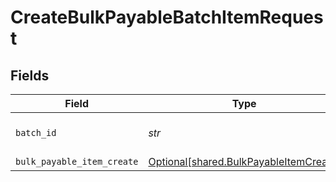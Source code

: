 # CreateBulkPayableBatchItemRequest


## Fields

| Field                                                                                  | Type                                                                                   | Required                                                                               | Description                                                                            |
| -------------------------------------------------------------------------------------- | -------------------------------------------------------------------------------------- | -------------------------------------------------------------------------------------- | -------------------------------------------------------------------------------------- |
| `batch_id`                                                                             | *str*                                                                                  | :heavy_check_mark:                                                                     | Unique identifier for a batch                                                          |
| `bulk_payable_item_create`                                                             | [Optional[shared.BulkPayableItemCreate]](../../models/shared/bulkpayableitemcreate.md) | :heavy_minus_sign:                                                                     | N/A                                                                                    |